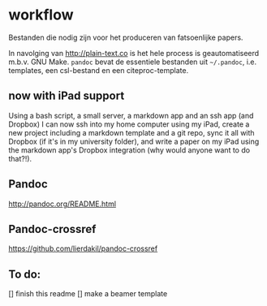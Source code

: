 # workflow

Bestanden die nodig zijn voor het produceren van fatsoenlijke papers.

In navolging van <http://plain-text.co> is het hele process is geautomatiseerd m.b.v. GNU Make. `pandoc` bevat de essentiele bestanden uit `~/.pandoc`, i.e. templates, een csl-bestand en een citeproc-template.

## now with iPad support

Using a bash script, a small server, a markdown app and an ssh app (and Dropbox) I can now ssh into my home computer using my iPad, create a new project including a markdown template and a git repo, sync it all with Dropbox (if it's in my university folder), and write a paper on my iPad using the markdown app's Dropbox integration (why would anyone want to do that?!).

## Pandoc

<http://pandoc.org/README.html>

## Pandoc-crossref

<https://github.com/lierdakil/pandoc-crossref>

## To do:

[] finish this readme
[] make a beamer template




